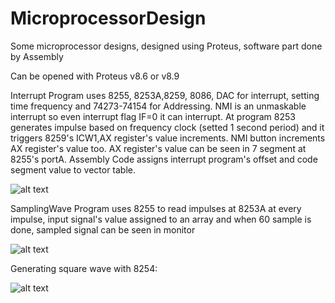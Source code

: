 # MicroprocessorDesign
Some microprocessor designs, designed using Proteus, software part done by Assembly

Can be opened with Proteus v8.6 or v8.9

Interrupt Program uses 8255, 8253A,8259, 8086, DAC for interrupt, setting time frequency and 74273-74154 for Addressing.
NMI is an unmaskable interrupt so even interrupt flag IF=0 it can interrupt. At program 8253 generates impulse based on 
frequency clock (setted 1 second period) and it triggers 8259's ICW1,AX register's value increments. NMI button increments
AX register's value too. AX register's value can be seen in 7 segment at 8255's portA. Assembly Code assigns interrupt program's
offset and code segment value to vector table.


![alt text](https://github.com/DevMilk/MicroprocessorDesign/new/master/Interrupt.png)


SamplingWave Program uses 8255 to read impulses at 8253A at every impulse, input signal's value assigned to an array
and when 60 sample is done, sampled signal can be seen in monitor

![alt text](https://github.com/DevMilk/MicroprocessorDesign/new/master/Sample.png)


Generating square wave with 8254:

![alt text](https://github.com/DevMilk/MicroprocessorDesign/new/master/Square.png)
